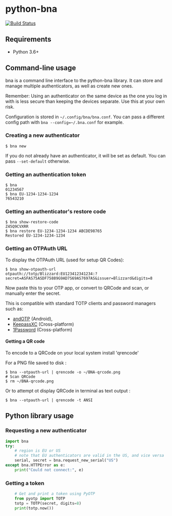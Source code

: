 # python-bna
[![Build Status](https://api.travis-ci.org/jleclanche/python-bna.svg?branch=master)](https://travis-ci.org/jleclanche/python-bna)

## Requirements

- Python 3.6+


## Command-line usage

bna is a command line interface to the python-bna library. It can store
and manage multiple authenticators, as well as create new ones.


Remember: Using an authenticator on the same device as the one you log in with
is less secure than keeping the devices separate. Use this at your own risk.

Configuration is stored in `~/.config/bna/bna.conf`. You can pass a
different config path with `bna --config=~/.bna.conf` for example.


### Creating a new authenticator

    $ bna new

If you do not already have an authenticator, it will be set as default.
You can pass `--set-default` otherwise.


### Getting an authentication token

    $ bna
    01234567
    $ bna EU-1234-1234-1234
    76543210


### Getting an authenticator's restore code

    $ bna show-restore-code
    Z45Q9CVXRR
    $ bna restore EU-1234-1234-1234 ABCDE98765
    Restored EU-1234-1234-1234


### Getting an OTPAuth URL

To display the OTPAuth URL (used for setup QR Codes):

    $ bna show-otpauth-url
    otpauth://totp/Blizzard:EU123412341234:?secret=ASFAS75ASDF75889G9AD7S69AS7697AS&issuer=Blizzard&digits=8

Now paste this to your OTP app, or convert to QRCode and scan, or
manually enter the secret.

This is compatible with standard TOTP clients and password managers such as:
- [andOTP](https://play.google.com/store/apps/details?id=org.shadowice.flocke.andotp) (Android),
- [KeepassXC](https://keepassxc.org/) (Cross-platform)
- [1Password](https://1password.com/) (Cross-platform)


#### Getting a QR code

To encode to a QRCode on your local system install \'qrencode\'

For a PNG file saved to disk :

    $ bna --otpauth-url | qrencode -o ~/BNA-qrcode.png
    # Scan QRCode
    $ rm ~/BNA-qrcode.png

Or to attempt ot display QRCode in terminal as text output :

    $ bna --otpauth-url | qrencode -t ANSI


## Python library usage

### Requesting a new authenticator

```py
import bna
try:
    # region is EU or US
    # note that EU authenticators are valid in the US, and vice versa
    serial, secret = bna.request_new_serial("US")
except bna.HTTPError as e:
    print("Could not connect:", e)
```

### Getting a token

```py
    # Get and print a token using PyOTP
    from pyotp import TOTP
    totp = TOTP(secret, digits=8)
    print(totp.now())
```

